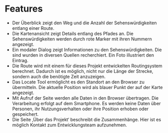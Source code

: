 # Features

* Der Überblick zeigt den Weg und die Anzahl der Sehenswürdigkeiten entlang einer Route. 
* Die Kartenansicht zeigt Details entlang des Pfades an. Die Sehenswürdigkeiten werden durch rote Marker mit ihren Nummern angezeigt.
* Ein modaler Dialog zeigt Informationen zu den Sehenswürdigkeiten. Die sind wurden in diversen Quellen recherchiert. Ein Foto illustriert den Eintrag.
* Die Route wird mit einem für dieses Projekt entwickelten Routingsystem berechnet. Dadurch ist es möglich, nicht nur die Länge der Strecke, sondern auch die benötigte Zeit anzuzeigen.
* Das Locate Tool ermöglicht es den Standort an den Browser zu übermitteln. Die aktuelle Position wird als blauer Punkt der auf der Karte angezeigt.
* Mit Aufruf der Seite werden alle Daten in den Browser übertragen. Die Verarbeitung erfolgt auf dem Smartphone. Es werden keine Daten über Personen, ihr Nutzungsverhalten oder ihre Position erhoben oder gespeichert.
* Die Seite ‚Über das Projekt‘ beschreibt die Zusammenhänge. Hier ist es möglich Kontakt zum Entwicklungsteam aufzunehmen.
